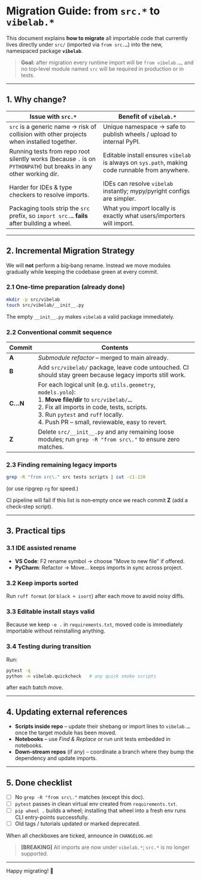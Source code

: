 # Migration Guide: from `src.*` to `vibelab.*`

This document explains **how to migrate** all importable code that currently lives directly under `src/` (imported via `from src.…`) into the new, namespaced package **`vibelab`**.

> **Goal:** after migration every runtime import will be `from vibelab.…`, and no top‑level module named `src` will be required in production or in tests.

---
## 1. Why change?

| Issue with `src.*` | Benefit of `vibelab.*` |
|--------------------|------------------------|
| `src` is a generic name → risk of collision with other projects when installed together. | Unique namespace → safe to publish wheels / upload to internal PyPI. |
| Running tests from repo root silently works (because `.` is on `PYTHONPATH`) but breaks in any other working dir. | Editable install ensures `vibelab` is always on `sys.path`, making code runnable from anywhere. |
| Harder for IDEs & type checkers to resolve imports. | IDEs can resolve `vibelab` instantly; mypy/pyright configs are simpler. |
| Packaging tools strip the `src` prefix, so `import src.…` **fails** after building a wheel. | What you import locally is exactly what users/importers will import. |

---
## 2. Incremental Migration Strategy

We will **not** perform a big‑bang rename. Instead we move modules gradually while keeping the codebase green at every commit.

### 2.1 One‑time preparation (already done)

```bash
mkdir -p src/vibelab
touch src/vibelab/__init__.py
```

The empty `__init__.py` makes `vibelab` a valid package immediately.

### 2.2 Conventional commit sequence

| Commit | Contents |
|--------|----------|
| **A**  | *Submodule refactor* – merged to main already. |
| **B**  | Add `src/vibelab/` package, leave code untouched. CI should stay green because legacy imports still work. |
| **C…N**| For each logical unit (e.g. `utils.geometry`, `models.yolo`):<br>1. **Move file/dir** to `src/vibelab/…`.<br>2. Fix all imports in code, tests, scripts.<br>3. Run `pytest` and `ruff` locally.<br>4. Push PR – small, reviewable, easy to revert. |
| **Z**  | Delete `src/__init__.py` and any remaining loose modules; run `grep -R "from src\."` to ensure zero matches. |

### 2.3 Finding remaining legacy imports

```bash
grep -R "from src\." src tests scripts | cut -c1-120
```
(or use ripgrep `rg` for speed.)

CI pipeline will fail if this list is non‑empty once we reach commit **Z** (add a check‑step script).

---
## 3. Practical tips

### 3.1 IDE assisted rename

* **VS Code**: F2 rename symbol → choose "Move to new file" if offered.
* **PyCharm**: Refactor → Move… keeps imports in sync across project.

### 3.2 Keep imports sorted

Run `ruff format` (or `black + isort`) after each move to avoid noisy diffs.

### 3.3 Editable install stays valid

Because we keep `-e .` in `requirements.txt`, moved code is immediately importable without reinstalling anything.

### 3.4 Testing during transition

Run:

```bash
pytest -q
python -m vibelab.quickcheck   # any quick smoke scripts
```

after each batch move.

---
## 4. Updating external references

* **Scripts inside repo** – update their shebang or import lines to `vibelab.…` once the target module has been moved.
* **Notebooks** – use *Find & Replace* or run unit tests embedded in notebooks.
* **Down‑stream repos** (if any) – coordinate a branch where they bump the dependency and update imports.

---
## 5. Done checklist

- [ ] No `grep -R "from src\."` matches (except this doc).
- [ ] `pytest` passes in clean virtual env created from `requirements.txt`.
- [ ] `pip wheel .` builds a wheel; installing that wheel into a fresh env runs CLI entry-points successfully.
- [ ] Old tags / tutorials updated or marked deprecated.

When all checkboxes are ticked, announce in `CHANGELOG.md`:

> **[BREAKING]** All imports are now under `vibelab.*`; `src.*` is no longer supported.

---
Happy migrating! 🎉

